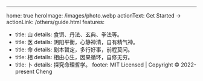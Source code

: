 ---

home: true
heroImage: /images/photo.webp
actionText: Get Started →
actionLink: /others/guide.html
features:

- title: 山
  details: 食饵、丹法、玄典、拳法等。
- title: 医
  details: 阴阳平衡，心静神清，自有精气神。
- title: 命
  details: 剧本暂定，多行好事，前程莫问。
- title: 相
  details: 相由心生，因果循环，自修无穷。
- title: 卜
  details: 探究命理哲学。
  footer: MIT Licensed | Copyright © 2022-present Cheng
